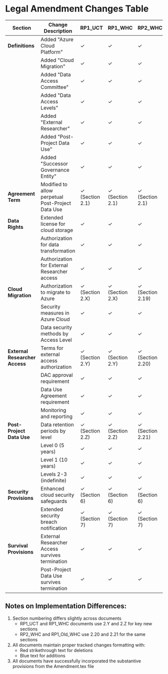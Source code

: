 # Legal Amendment Changes Table

| Section | Change Description | RP1_UCT | RP1_WHC | RP2_WHC | RP1_Old_WHC |
|---------|-------------------|---------|---------|---------|---------|
| **Definitions** | Added "Azure Cloud Platform" | ✓ | ✓ | ✓ | ✓ |
| | Added "Cloud Migration" | ✓ | ✓ | ✓ | ✓ |
| | Added "Data Access Committee" | ✓ | ✓ | ✓ | ✓ |
| | Added "Data Access Levels" | ✓ | ✓ | ✓ | ✓ |
| | Added "External Researcher" | ✓ | ✓ | ✓ | ✓ |
| | Added "Post-Project Data Use" | ✓ | ✓ | ✓ | ✓ |
| | Added "Successor Governance Entity" | ✓ | ✓ | ✓ | ✓ |
| **Agreement Term** | Modified to allow perpetual Post-Project Data Use | ✓ (Section 2.1) | ✓ (Section 2.1) | ✓ (Section 2.1) | ✓ (Section 2.1) |
| **Data Rights** | Extended license for cloud storage | ✓ | ✓ | ✓ | ✓ |
| | Authorization for data transformation | ✓ | ✓ | ✓ | ✓ |
| | Authorization for External Researcher access | ✓ | ✓ | ✓ | ✓ |
| **Cloud Migration** | Authorization to migrate to Azure | ✓ (Section 2.X) | ✓ (Section 2.X) | ✓ (Section 2.19) | ✓ (Section 2.19) |
| | Security measures in Azure Cloud | ✓ | ✓ | ✓ | ✓ |
| | Data security methods by Access Level | ✓ | ✓ | ✓ | ✓ |
| **External Researcher Access** | Terms for external access authorization | ✓ (Section 2.Y) | ✓ (Section 2.Y) | ✓ (Section 2.20) | ✓ (Section 2.20) |
| | DAC approval requirement | ✓ | ✓ | ✓ | ✓ |
| | Data Use Agreement requirement | ✓ | ✓ | ✓ | ✓ |
| | Monitoring and reporting | ✓ | ✓ | ✓ | ✓ |
| **Post-Project Data Use** | Data retention periods by level | ✓ (Section 2.Z) | ✓ (Section 2.Z) | ✓ (Section 2.21) | ✓ (Section 2.21) |
| | Level 0 (5 years) | ✓ | ✓ | ✓ | ✓ |
| | Level 1 (10 years) | ✓ | ✓ | ✓ | ✓ |
| | Levels 2-3 (indefinite) | ✓ | ✓ | ✓ | ✓ |
| **Security Provisions** | Enhanced cloud security safeguards | ✓ (Section 6) | ✓ (Section 6) | ✓ (Section 6) | ✓ (Section 6) |
| | Extended security breach notification | ✓ (Section 7) | ✓ (Section 7) | ✓ (Section 7) | ✓ (Section 7) |
| **Survival Provisions** | External Researcher Access survives termination | ✓ | ✓ | ✓ | ✓ (Section 12.6) |
| | Post-Project Data Use survives termination | ✓ | ✓ | ✓ | ✓ (Section 12.6) |

## Notes on Implementation Differences:
1. Section numbering differs slightly across documents
   - RP1_UCT and RP1_WHC documents use 2.Y and 2.Z for key new sections
   - RP2_WHC and RP1_Old_WHC use 2.20 and 2.21 for the same sections
2. All documents maintain proper tracked changes formatting with:
   - Red strikethrough text for deletions
   - Blue text for additions
3. All documents have successfully incorporated the substantive provisions from the Amendment.tex file
